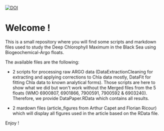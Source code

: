 
[![DOI](https://zenodo.org/badge/DOI/10.5281/zenodo.4381774.svg)](https://doi.org/10.5281/zenodo.4381774)

# Welcome ! 

This is a small repository where you will find some scripts and markdown files used to study the Deep Chlorophyll Maximum in the Black Sea using Biogeochemical-Argo floats.

The available files are the following:

- 2 scripts for processing raw ARGO data (DataExtractionCleaning for extracting and applying corrections to Chla data mostly, DataFit for fitting Chla data to known analytical forms). Those scripts are here to show what we did but won't work without the Merged files from the 5 floats (WMO 6900807, 6901866, 7900591, 7900592 & 6903240). Therefore, we provide DataPaper.RData which contains all results.

- 2 mardown files (article_figures from Arthur Capet and Florian Ricour) which will display all figures used in the article based on the RData file.

Enjoy !
